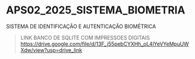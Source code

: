 # APS02_2025_SISTEMA_BIOMETRIA
SISTEMA DE IDENTIFICAÇÃO E AUTENTICAÇÃO BIOMÉTRICA
 > LINK BANCO DE SQLITE COM IMPRESSOES DIGITAIS <https://drive.google.com/file/d/13F_j55pebCYXHh_oL4lYeVYeMpuUWXdw/view?usp=drive_link>
